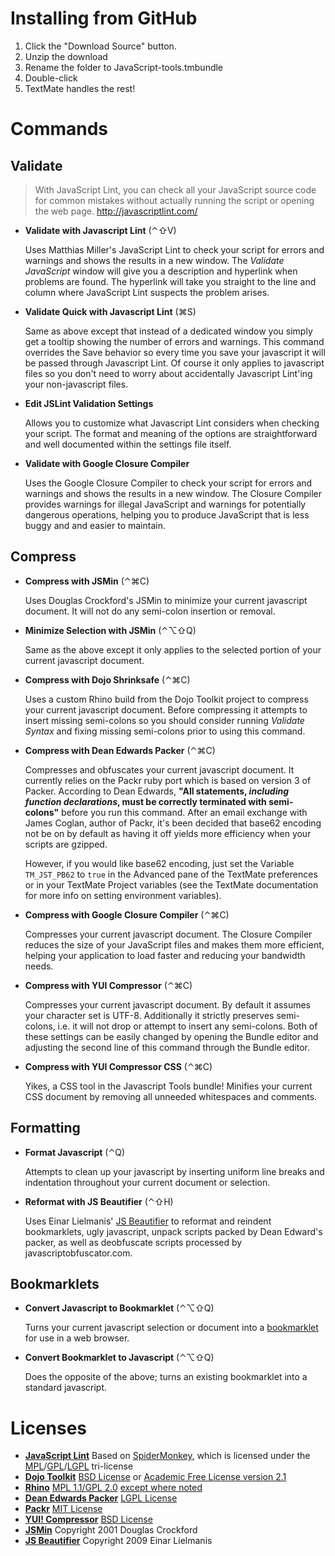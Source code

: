 # Installing from GitHub

1. Click the "Download Source" button.
2. Unzip the download
3. Rename the folder to JavaScript-tools.tmbundle
4. Double-click
5. TextMate handles the rest!

# Commands

## Validate

> With JavaScript Lint, you can check all your JavaScript source code for common mistakes without actually running the script or opening the web page.
<http://javascriptlint.com/>

*   **Validate with Javascript Lint** (⌃⇧V)
    
    Uses Matthias Miller's JavaScript Lint to check your script for errors and warnings and shows the results in a new window. The *Validate JavaScript* window will give you a description and hyperlink when problems are found. The hyperlink will take you straight to the line and column where JavaScript Lint suspects the problem arises.

*   **Validate Quick with Javascript Lint** (⌘S)
    
    Same as above except that instead of a dedicated window you simply get a tooltip showing the number of errors and warnings. This command overrides the Save behavior so every time you save your javascript it will be passed through Javascript Lint. Of course it only applies to javascript files so you don't need to worry about accidentally Javascript Lint'ing your non-javascript files.

*   **Edit JSLint Validation Settings**
    
    Allows you to customize what Javascript Lint considers when checking your script. The format and meaning of the options are straightforward and well documented within the settings file itself.

*   **Validate with Google Closure Compiler**

    Uses the Google Closure Compiler to check your script for errors and warnings and shows the results in a new window. The Closure Compiler provides warnings for illegal JavaScript and warnings for potentially dangerous operations, helping you to produce JavaScript that is less buggy and and easier to maintain.

## Compress

*   **Compress with JSMin** (⌃⌘C)

    Uses Douglas Crockford's JSMin to minimize your current javascript document. It will not do any semi-colon insertion or removal.

*   **Minimize Selection with JSMin** (⌃⌥⇧Q) 

    Same as the above except it only applies to the selected portion of your current javascript document.

*   **Compress with Dojo Shrinksafe** (⌃⌘C)

    Uses a custom Rhino build from the Dojo Toolkit project to compress your current javascript document. Before compressing it attempts to insert missing semi-colons so you should consider running *Validate Syntax* and fixing missing semi-colons prior to using this command.

*   **Compress with Dean Edwards Packer** (⌃⌘C)

    Compresses and obfuscates your current javascript document. It currently relies on the Packr ruby port which is based on version 3 of Packer. According to Dean Edwards, **"All statements, *including function declarations*, must be correctly terminated with semi-colons"** before you run this command. After an email exchange with James Coglan, author of Packr, it's been decided that base62 encoding not be on by default as having it off yields more efficiency when your scripts are gzipped.  

    However, if you would like base62 encoding, just set the Variable `TM_JST_PB62` to `true` in the Advanced pane of the TextMate preferences or in your TextMate Project variables (see the TextMate documentation for more info on setting environment variables).

*   **Compress with Google Closure Compiler** (⌃⌘C)

    Compresses your current javascript document. The Closure Compiler reduces the size of your JavaScript files and makes them more efficient, helping your application to load faster and reducing your bandwidth needs.

*   **Compress with YUI Compressor** (⌃⌘C)

    Compresses your current javascript document. By default it assumes your character set is UTF-8. Additionally it strictly preserves semi-colons, i.e. it will not drop or attempt to insert any semi-colons. Both of these settings can be easily changed by opening the Bundle editor and adjusting the second line of this command through the Bundle editor.

*   **Compress with YUI Compressor CSS** (⌃⌘C)

    Yikes, a CSS tool in the Javascript Tools bundle!  Minifies your current CSS document by removing all unneeded whitespaces and comments.

## Formatting

*   **Format Javascript** (⌃Q)

    Attempts to clean up your javascript by inserting uniform line breaks and indentation throughout your current document or selection.

*   **Reformat with JS Beautifier** (⌃⇧H)

    Uses Einar Lielmanis' [JS Beautifier][jbeau] to reformat and reindent bookmarklets, ugly javascript, unpack scripts packed by Dean Edward's packer, as well as deobfuscate scripts processed by javascriptobfuscator.com.

## Bookmarklets

*   **Convert Javascript to Bookmarklet** (⌃⌥⇧Q)

    Turns your current javascript selection or document into a [bookmarklet][bkml] for use in a web browser.

*   **Convert Bookmarklet to Javascript** (⌃⌥⇧Q)

    Does the opposite of the above; turns an existing bookmarklet into a standard javascript.

# Licenses

* **[JavaScript Lint][lint]** Based on [SpiderMonkey][smonk], which is licensed under the [MPL][mpl]/[GPL][gpl]/[LGPL][lgpl] tri-license
* **[Dojo Toolkit][dojo]** [BSD License][dbsd] or [Academic Free License version 2.1][dafl]
* **[Rhino][rhino]** [MPL 1.1/GPL 2.0][rmpl] [except where noted][radd]
* **[Dean Edwards Packer][pack]** [LGPL License][lgpl]
* **[Packr][packr]** [MIT License][mit]
* **[YUI! Compressor][yuic]** [BSD License][ybsd]
* **[JSMin][jsmin]** Copyright 2001 Douglas Crockford
* **[JS Beautifier][jbeau]** Copyright 2009 Einar Lielmanis

[rhino]:  http://developer.mozilla.org/en/docs/Rhino_documentation
[rmpl]:   http://www.mozilla.org/MPL/
[radd]:   http://developer.mozilla.org/en/docs/Rhino_License
[dojo]:   http://dojotoolkit.org/docs/shrinksafe
[dbsd]:   http://trac.dojotoolkit.org/browser/dojo/trunk/LICENSE#L13
[dafl]:   http://trac.dojotoolkit.org/browser/dojo/trunk/LICENSE#L43
[pack]:   http://dean.edwards.name/packer/
[packr]:  http://blog.jcoglan.com/packr/
[lint]:   http://www.javascriptlint.com/
[lgpl]:   http://creativecommons.org/licenses/LGPL/2.1/
[mit]:    http://www.opensource.org/licenses/mit-license
[yuic]:   http://developer.yahoo.com/yui/compressor/
[ybsd]:   http://developer.yahoo.com/yui/license.html
[jsmin]:  http://www.crockford.com/javascript/jsmin.html
[bkml]:   http://en.wikipedia.org/wiki/Bookmarklet
[mpl]:    http://www.mozilla.org/MPL/MPL-1.1.html
[gpl]:    http://www.gnu.org/copyleft/gpl.html
[lgpl]:   http://www.gnu.org/licenses/lgpl.html
[smonk]:  http://www.mozilla.org/js/spidermonkey/
[jbeau]:  http://jsbeautifier.org/